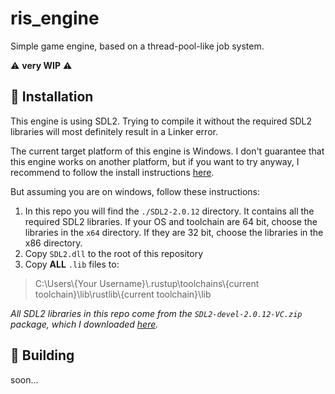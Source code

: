 # ris_engine

Simple game engine, based on a thread-pool-like job system.

⚠️ **very WIP** ⚠️

## 🔧 Installation

This engine is using SDL2. Trying to compile it without the required SDL2 libraries will most definitely result in a Linker error.

The current target platform of this engine is Windows. I don't guarantee that this engine works on another platform, but if you want to try anyway, I recommend to follow the install instructions [here](https://github.com/Rust-SDL2/rust-sdl2#sdl20-development-libraries).

But assuming you are on windows, follow these instructions:

1. In this repo you will find the `./SDL2-2.0.12` directory. It contains all the required SDL2 libraries. If your OS and toolchain are 64 bit, choose the libraries in the `x64` directory. If they are 32 bit, choose the libraries in the x86 directory.
2. Copy `SDL2.dll` to the root of this repository
3. Copy **ALL** `.lib` files to:

> C:\\Users\\{Your Username}\\.rustup\\toolchains\\{current toolchain}\\lib\\rustlib\\{current toolchain}\\lib

_All SDL2 libraries in this repo come from the `SDL2-devel-2.0.12-VC.zip` package, which I downloaded [here](https://github.com/libsdl-org/SDL/releases/tag/release-2.0.12)._

## 🔨 Building

soon...